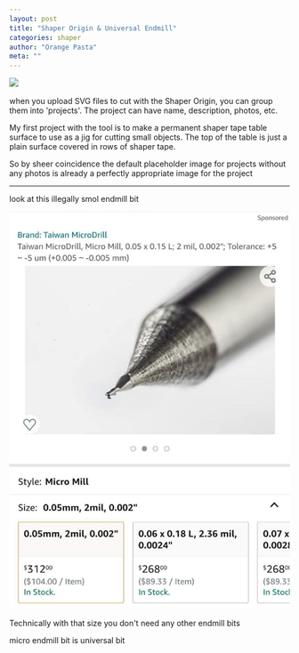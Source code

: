```yaml
---
layout: post
title: "Shaper Origin & Universal Endmill"
categories: shaper 
author: "Orange Pasta"
meta: ""
---
```


![](/assets/img/shaper/shaper.jpeg) 

when you upload SVG files to cut with the Shaper Origin, you can group them into 'projects'. The project can have name, description, photos, etc.

My first project with the tool is to make a permanent shaper tape table surface to use as a jig for cutting small objects. The top of the table is just a plain surface covered in rows of shaper tape.

So by sheer coincidence the default placeholder image for projects without
any photos is already a perfectly appropriate image for the project

---

look at this illegally smol endmill bit

![](/assets/img/shaper/smol_endmill.jpeg) 

Technically with that size you don't need any other endmill bits

micro endmill bit is universal bit
